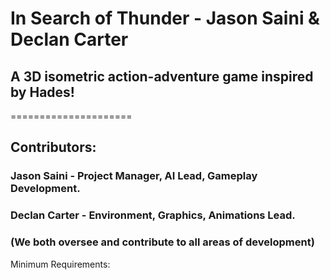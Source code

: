 # In Search of Thunder - Jason Saini & Declan Carter
## A 3D isometric action-adventure game inspired by Hades!
=====================
## Contributors:
### Jason Saini -  Project Manager, AI Lead, Gameplay Development. 
### Declan Carter - Environment, Graphics, Animations Lead.
### (We both oversee and contribute to all areas of development)


Minimum Requirements:

